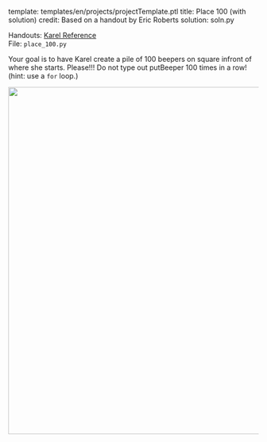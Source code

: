 template: templates/en/projects/projectTemplate.ptl
title: Place 100 (with solution)
credit: Based on a handout by Eric Roberts
solution: soln.py

Handouts: [Karel Reference]({{pathToRoot}}en/resources/karel.html)<br/>
File: `place_100.py`<br/>

Your goal is to have Karel create a pile of 100 beepers on square infront of where she starts. Please!!! Do not type out putBeeper 100 times in a row! (hint: use a `for` loop.)

<center>
<img style="width:700px" src="{{pathToRoot}}img/projects/place100/place100.png">
</center>